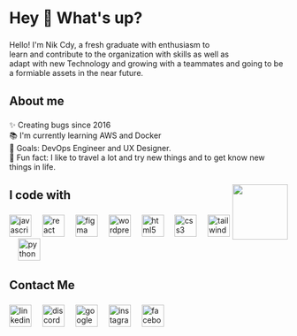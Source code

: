 <h1 align="left">Hey 👋 What's up?</h1>

###

<p align="left">Hello! I'm Nik Cdy, a fresh graduate with enthusiasm to<br>        learn and contribute to the organization with skills as well as<br>        adapt with new Technology and growing with a teammates and going to be a formiable assets in the near future.</p>

###

<h2 align="left">About me</h2>

###

<p align="left">✨ Creating bugs since 2016<br>📚 I'm currently learning AWS and Docker <br>🎯 Goals: DevOps Engineer and UX Designer.<br>🎲 Fun fact: I like to travel a lot and try new things and to get know new things in life.</p>

###

<img align="right" height="100" src="https://media3.giphy.com/media/13GIgrGdslD9oQ/giphy.gif"  />

###

<h2 align="left">I code with</h2>

###

<div align="left">
  <img src="https://cdn.jsdelivr.net/gh/devicons/devicon/icons/javascript/javascript-original.svg" height="40" alt="javascript logo"  />
  <img width="12" />
  <img src="https://cdn.jsdelivr.net/gh/devicons/devicon/icons/react/react-original.svg" height="40" alt="react logo"  />
  <img width="12" />
  <img src="https://skillicons.dev/icons?i=figma" height="40" alt="figma logo"  />
  
  <img width="12" />
  <img src="https://cdn.jsdelivr.net/gh/devicons/devicon/icons/wordpress/wordpress-original.svg" height="40" alt="wordpress logo"  />
  <img width="12" />
  <img src="https://cdn.jsdelivr.net/gh/devicons/devicon/icons/html5/html5-original.svg" height="40" alt="html5 logo"  />
  <img width="12" />
  <img src="https://cdn.jsdelivr.net/gh/devicons/devicon/icons/css3/css3-original.svg" height="40" alt="css3 logo"  />
  <img width="12" />
  <img src="https://cdn.jsdelivr.net/gh/devicons/devicon/icons/tailwindcss/tailwindcss-original-wordmark.svg" height="40" alt="tailwindcss logo"  />
  <img width="12" />
  <img src="https://cdn.jsdelivr.net/gh/devicons/devicon/icons/python/python-original.svg" height="40" alt="python logo"  />
</div>

###

<h2 align="left">Contact Me</h2>

###

<div align="left">
  <img src="https://cdn.jsdelivr.net/gh/devicons/devicon/icons/linkedin/linkedin-original.svg" height="40" alt="linkedin logo" herf="" />
  <img width="12" />
  <img src="https://skillicons.dev/icons?i=discord" height="40" alt="discord logo" herf="" />
  <img width="12" />
  <img src="https://cdn.jsdelivr.net/gh/devicons/devicon/icons/google/google-original.svg" height="40" alt="google logo" herf="cnik4321@gmail.com" />
  <img width="12" />
  <img src="https://skillicons.dev/icons?i=instagram" height="40" alt="instagram logo" herf="" />
  <img width="12" />
  <img src="https://cdn.simpleicons.org/facebook/1877F2" height="40" alt="facebook logo" herf="csam4321@gmail.com"  />
</div>

###
